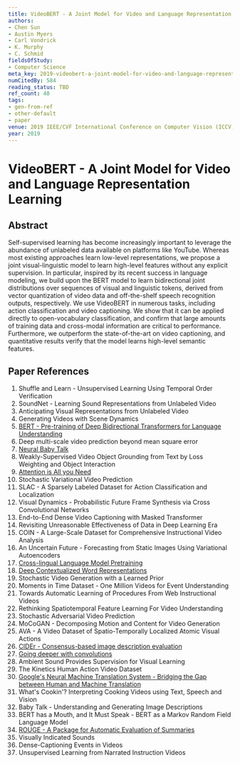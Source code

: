 ```yaml
---
title: VideoBERT - A Joint Model for Video and Language Representation Learning
authors:
- Chen Sun
- Austin Myers
- Carl Vondrick
- K. Murphy
- C. Schmid
fieldsOfStudy:
- Computer Science
meta_key: 2019-videobert-a-joint-model-for-video-and-language-representation-learning
numCitedBy: 584
reading_status: TBD
ref_count: 40
tags:
- gen-from-ref
- other-default
- paper
venue: 2019 IEEE/CVF International Conference on Computer Vision (ICCV)
year: 2019
---
```


# VideoBERT - A Joint Model for Video and Language Representation Learning

## Abstract

Self-supervised learning has become increasingly important to leverage the abundance of unlabeled data available on platforms like YouTube. Whereas most existing approaches learn low-level representations, we propose a joint visual-linguistic model to learn high-level features without any explicit supervision. In particular, inspired by its recent success in language modeling, we build upon the BERT model to learn bidirectional joint distributions over sequences of visual and linguistic tokens, derived from vector quantization of video data and off-the-shelf speech recognition outputs, respectively. We use VideoBERT in numerous tasks, including action classification and video captioning. We show that it can be applied directly to open-vocabulary classification, and confirm that large amounts of training data and cross-modal information are critical to performance. Furthermore, we outperform the state-of-the-art on video captioning, and quantitative results verify that the model learns high-level semantic features.

## Paper References

1. Shuffle and Learn - Unsupervised Learning Using Temporal Order Verification
2. SoundNet - Learning Sound Representations from Unlabeled Video
3. Anticipating Visual Representations from Unlabeled Video
4. Generating Videos with Scene Dynamics
5. [BERT - Pre-training of Deep Bidirectional Transformers for Language Understanding](2019-bert.md)
6. Deep multi-scale video prediction beyond mean square error
7. [Neural Baby Talk](2018-neural-baby-talk)
8. Weakly-Supervised Video Object Grounding from Text by Loss Weighting and Object Interaction
9. [Attention is All you Need](2017-attention-is-all-you-need.md)
10. Stochastic Variational Video Prediction
11. SLAC - A Sparsely Labeled Dataset for Action Classification and Localization
12. Visual Dynamics - Probabilistic Future Frame Synthesis via Cross Convolutional Networks
13. End-to-End Dense Video Captioning with Masked Transformer
14. Revisiting Unreasonable Effectiveness of Data in Deep Learning Era
15. COIN - A Large-Scale Dataset for Comprehensive Instructional Video Analysis
16. An Uncertain Future - Forecasting from Static Images Using Variational Autoencoders
17. [Cross-lingual Language Model Pretraining](2019-cross-lingual-language-model-pretraining)
18. [Deep Contextualized Word Representations](2018-deep-contextualized-word-representations)
19. Stochastic Video Generation with a Learned Prior
20. Moments in Time Dataset - One Million Videos for Event Understanding
21. Towards Automatic Learning of Procedures From Web Instructional Videos
22. Rethinking Spatiotemporal Feature Learning For Video Understanding
23. Stochastic Adversarial Video Prediction
24. MoCoGAN - Decomposing Motion and Content for Video Generation
25. AVA - A Video Dataset of Spatio-Temporally Localized Atomic Visual Actions
26. [CIDEr - Consensus-based image description evaluation](2015-cider-consensus-based-image-description-evaluation)
27. [Going deeper with convolutions](2015-going-deeper-with-convolutions)
28. Ambient Sound Provides Supervision for Visual Learning
29. The Kinetics Human Action Video Dataset
30. [Google's Neural Machine Translation System - Bridging the Gap between Human and Machine Translation](2016-google-s-neural-machine-translation-system-bridging-the-gap-between-human-and-machine-translation)
31. What's Cookin'? Interpreting Cooking Videos using Text, Speech and Vision
32. Baby Talk - Understanding and Generating Image Descriptions
33. BERT has a Mouth, and It Must Speak - BERT as a Markov Random Field Language Model
34. [ROUGE - A Package for Automatic Evaluation of Summaries](2004-rouge-a-package-for-automatic-evaluation-of-summaries)
35. Visually Indicated Sounds
36. Dense-Captioning Events in Videos
37. Unsupervised Learning from Narrated Instruction Videos
